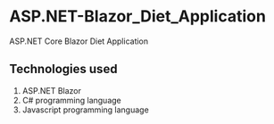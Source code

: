 # ASP.NET-Blazor_Diet_Application
ASP.NET Core Blazor Diet Application

## Technologies used  

1. ASP.NET Blazor
2. C# programming language
3. Javascript programming language
